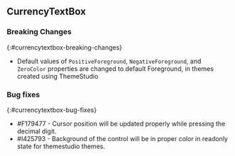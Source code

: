 ## CurrencyTextBox   

### Breaking Changes
{:#currencytextbox-breaking-changes}

* Default values of `PositiveForeground`, `NegativeForeground`, and `ZeroColor` properties are changed to default Foreground, in themes created using ThemeStudio


### Bug fixes
{:#currencytextbox-bug-fixes}

* \#F179477 - Cursor position will be updated properly while pressing the decimal digit.
* \#I425793 - Background of the control will be in proper color in readonly state for themestudio themes.